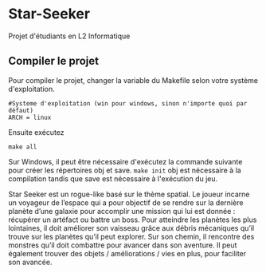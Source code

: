 # Star-Seeker
Projet d'étudiants en L2 Informatique

## Compiler le projet
Pour compiler le projet, changer la variable du Makefile selon votre système d'exploitation.
```
#Systeme d'exploitation (win pour windows, sinon n'importe quoi par défaut)
ARCH = linux
``` 

Ensuite exécutez 
```
make all
```

Sur Windows, il peut être nécessaire d'exécutez la commande suivante pour créer les répertoires obj et save.
```make init```
obj est nécessaire à la compilation tandis que save est nécessaire à l'exécution du jeu.


Star Seeker est un rogue-like basé sur le thème spatial. Le joueur incarne un voyageur de l’espace qui a pour objectif de se rendre sur la dernière planète d’une galaxie pour accomplir une mission qui lui est donnée : récupérer un artéfact ou battre un boss. 
Pour atteindre les planètes les plus lointaines, il doit améliorer son vaisseau grâce aux débris mécaniques qu’il trouve sur les planètes qu’il peut explorer. 
Sur son chemin, il rencontre des monstres qu’il doit combattre pour avancer dans son aventure. Il peut également trouver des objets / améliorations / vies en plus, pour faciliter son avancée.
